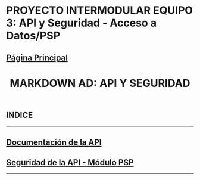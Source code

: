 # PROYECTO INTERMODULAR EQUIPO 3: API y Seguridad - Acceso a Datos/PSP
## [Página Principal](https://github.com/Kangelx/Proyecto2024-2025/blob/main/README.md)
</head>
  <body>
    <header class="page-header" role="banner">
      <h1 class="project-name">MARKDOWN AD: API Y SEGURIDAD</h1>
    </header>
   

## INDICE 

-------------------------------------------------------------------------------------------------------------------------------------------------------------------------------------------------------------------------------
## [Documentación de la API](https://github.com/Kangelx/Base-de-datos-Proyecto-2024-2025/blob/main/DocumentacionAPI/DocumentacionGit.md)
## [Seguridad de la API - Módulo PSP](https://github.com/Kangelx/Base-de-datos-Proyecto-2024-2025/blob/main/Documentaci%C3%B3n%20Seguridad%20(M%C3%B3dulo%20PSP)/Documentaci%C3%B3n%20Seguridad%20de%20la%20aplicaci%C3%B3n%20(M%C3%B3dulo%20PSP).md)
-------------------------------------------------------------------------------------------------------------------------------------------------------------------------------------------------------------------------------
